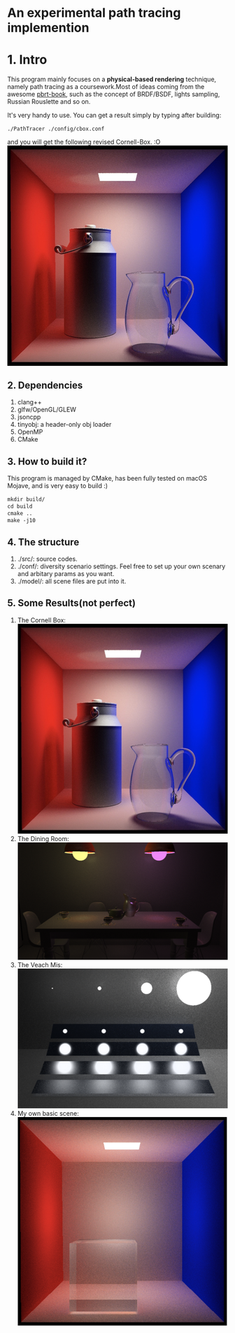 # An experimental path tracing implemention
# 1. Intro
This program mainly focuses on a **physical-based rendering** technique, namely path tracing as a coursework.Most of ideas coming from the awesome [pbrt-book](http://www.pbr-book.org/), such as the concept of BRDF/BSDF, lights sampling, Russian Rouslette and so on. 

It's very handy to use. You can get a result simply by typing after building:
```
./PathTracer ./config/cbox.conf
```
and you will get the following revised Cornell-Box. :O
![cbox](./results/cbox.jpg)
## 2. Dependencies
1. clang++
2. glfw/OpenGL/GLEW
5. jsoncpp
6. tinyobj: a header-only obj loader
7. OpenMP
8. CMake
## 3. How to build it?
This program is managed by CMake, has been fully tested on macOS Mojave, and is very easy to build :)
```
mkdir build/
cd build
cmake ..
make -j10
```

## 4. The structure
1. ./src/: source codes.
2. ./conf/: diversity scenario settings. Feel free to set up your own scenary and arbitary params as you want.
3. ./model/: all scene files are put into it.

## 5. Some Results(not perfect)
1. The Cornell Box:![cbox](./results/cbox.jpg)
2. The Dining Room:![room](./results/room.jpg)
3. The Veach Mis: ![mis](./results/mis.jpg)
4. My own basic scene: ![cube](./results/cbox_cube.png)